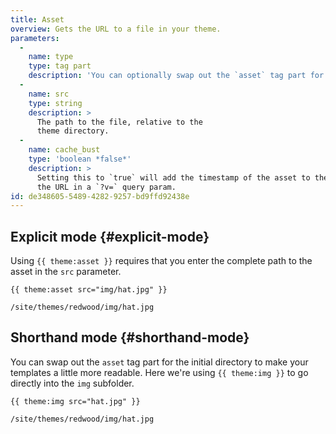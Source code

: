 ```yaml
---
title: Asset
overview: Gets the URL to a file in your theme.
parameters:
  -
    name: type
    type: tag part
    description: 'You can optionally swap out the `asset` tag part for the asset type you wish. For example, `{{ theme:svg }}`'
  -
    name: src
    type: string
    description: >
      The path to the file, relative to the
      theme directory.
  -
    name: cache_bust
    type: 'boolean *false*'
    description: >
      Setting this to `true` will add the timestamp of the asset to the end of
      the URL in a `?v=` query param.
id: de348605-5489-4282-9257-bd9ffd92438e
---
```

## Explicit mode {#explicit-mode}
Using `{{ theme:asset }}` requires that you enter the complete path to the asset in the `src` parameter.

```
{{ theme:asset src="img/hat.jpg" }}
```

``` .language-output
/site/themes/redwood/img/hat.jpg
```

## Shorthand mode {#shorthand-mode}
You can swap out the `asset` tag part for the initial directory to make your templates a little more readable.
Here we're using `{{ theme:img }}` to go directly into the `img` subfolder.

```
{{ theme:img src="hat.jpg" }}
```

``` .language-output
/site/themes/redwood/img/hat.jpg
```
